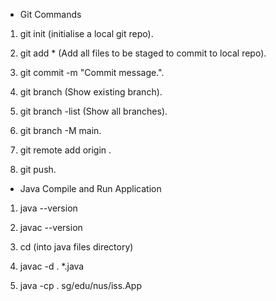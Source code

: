 - Git Commands
1. git init (initialise a local git repo).

2. git add * (Add all files to be staged to commit to local repo).

3. git commit -m "Commit message.".

4. git branch (Show existing branch).

5. git branch -list (Show all branches).

6. git branch -M main.

7. git remote add origin .

7. git push.


- Java Compile and Run Application
1. java --version

2. javac --version

3. cd (into java files directory)

4. javac -d . *.java

5. java -cp . sg/edu/nus/iss.App

